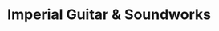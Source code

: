 ---
title: "Imperial Guitar & Soundworks"
url: /new-paltz/imperial-guitar-and-soundworks/
shop: musical instrument
---